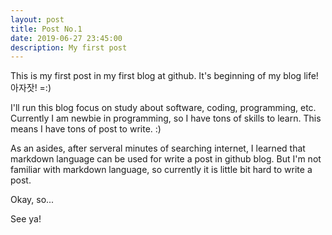 ```yaml
---
layout: post
title: Post No.1
date: 2019-06-27 23:45:00
description: My first post
---
```


This is my first post in my first blog at github.
It's beginning of my blog life! 아자잣! =:)

I'll run this blog focus on study about software, coding, programming, etc.
Currently I am newbie in programming, so I have tons of skills to learn.
This means I have tons of post to write. :)

As an asides, after serveral minutes of searching internet,
I learned that markdown language can be used for write a post in github blog.
But I'm not familiar with markdown language, so currently it is little bit hard to write a post.

Okay, so...

See ya!

